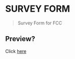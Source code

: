 # SURVEY FORM
> Survey Form for FCC

## Preview?
Click [here](https://ei10.gitlab.io/FCCSurveyForm/)
